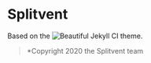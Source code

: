 # Splitvent

Based on the ![Beautiful Jekyll CI](https://github.com/daattali/beautiful-jekyll/workflows/Beautiful%20Jekyll%20CI/badge.svg) theme.

> *Copyright 2020 the Splitvent team

